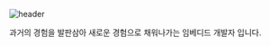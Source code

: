 ![header](https://capsule-render.vercel.app/api?type=waving&color=auto&height=300&section=header&text=Welcome%20to-nl-yeosu623's%20Playground!&fontSize=60&fontAlignY=30)

과거의 경험을 발판삼아 새로운 경험으로 채워나가는
임베디드 개발자 입니다.

